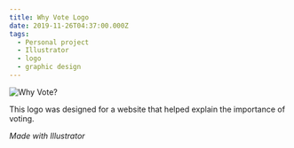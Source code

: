```yaml
---
title: Why Vote Logo
date: 2019-11-26T04:37:00.000Z
tags:
  - Personal project
  - Illustrator
  - logo
  - graphic design
---
```

![Why Vote?](/assets/why-vote-logo.svg "Why Vote?")

This logo was designed for a website that helped explain the importance of voting.

*Made with Illustrator*